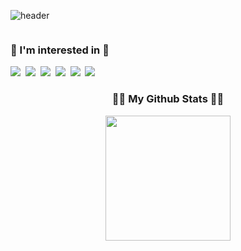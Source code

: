 ![header](https://capsule-render.vercel.app/api?type=waving&color=timeGradient&text=Welcome%20to%20seunghyeok's%20GitHub%20👋&animation=twinkling&fontSize=35&fontAlignY=40&fontAlign=70&height=250)


<div style="display:flex; flex-direction:column; align-items:flex-start;" align="center">
 <h3>🔨 I'm interested in 🔨 </h3>
    <div>
        <img src="https://img.shields.io/badge/Java-007396?style=flat-square&logo=Java&logoColor=white"/></a>&nbsp
        <img src="https://img.shields.io/badge/SpringBoot-6DB33F?style=flat-square&logo=SpringBoot&logoColor=white"/></a>&nbsp
        <img src="https://img.shields.io/badge/Javascript-ffb13b?style=flat-square&logo=javascript&logoColor=white"/></a>&nbsp 
        <img src="https://img.shields.io/badge/Node.js-339933?style=flat-square&logo=Node.js&logoColor=white"/></a>&nbsp
        <img src="https://img.shields.io/badge/Express-000000?style=flat-square&logo=Express&logoColor=white"/></a>&nbsp
        <img src="https://img.shields.io/badge/Mysql-E6B91E?style=flat-square&logo=MySql&logoColor=white"/></a>&nbsp 
    </div>
</div>

<h3 align="center">👩‍💻 My Github Stats 👩‍💻</h3>
<div align="center">

<img src="https://github-readme-stats.vercel.app/api?username=chaseunghyeok&show_icons=true&theme=radical&count_private=true" height="200"/>
</div>

<!--
**chaseunghyeok/chaseunghyeok** is a ✨ _special_ ✨ repository because its `README.md` (this file) appears on your GitHub profile.

Here are some ideas to get you started:

- 🔭 I’m currently working on ...
- 🌱 I’m currently learning ...
- 👯 I’m looking to collaborate on ...
- 🤔 I’m looking for help with ...
- 💬 Ask me about ...
- 📫 How to reach me: ...
- 😄 Pronouns: ...
- ⚡ Fun fact: ...
-->
